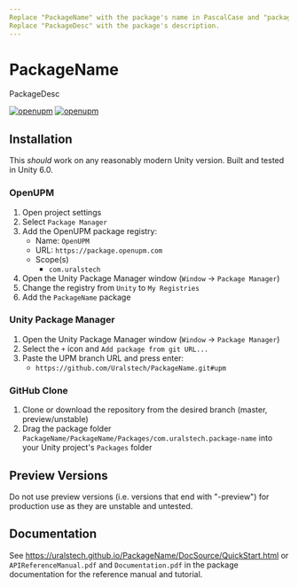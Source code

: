 ```yaml
---
Replace "PackageName" with the package's name in PascalCase and "package-name" with the name in hyphenated lowercase.
Replace "PackageDesc" with the package's description.
---
```


# PackageName

PackageDesc

[![openupm](https://img.shields.io/npm/v/com.uralstech.package-name?label=openupm&registry_uri=https://package.openupm.com)](https://openupm.com/packages/com.uralstech.package-name/)
[![openupm](https://img.shields.io/badge/dynamic/json?color=brightgreen&label=downloads&query=%24.downloads&suffix=%2Fmonth&url=https%3A%2F%2Fpackage.openupm.com%2Fdownloads%2Fpoint%2Flast-month%2Fcom.uralstech.package-name)](https://openupm.com/packages/com.uralstech.package-name/)

## Installation

This *should* work on any reasonably modern Unity version. Built and tested in Unity 6.0.

### OpenUPM

1. Open project settings
2. Select `Package Manager`
3. Add the OpenUPM package registry:
    - Name: `OpenUPM`
    - URL: `https://package.openupm.com`
    - Scope(s)
        - `com.uralstech`
4. Open the Unity Package Manager window (`Window` -> `Package Manager`)
5. Change the registry from `Unity` to `My Registries`
6. Add the `PackageName` package

### Unity Package Manager

1. Open the Unity Package Manager window (`Window` -> `Package Manager`)
2. Select the `+` icon and `Add package from git URL...`
3. Paste the UPM branch URL and press enter:
    - `https://github.com/Uralstech/PackageName.git#upm`

### GitHub Clone

1. Clone or download the repository from the desired branch (master, preview/unstable)
2. Drag the package folder `PackageName/PackageName/Packages/com.uralstech.package-name` into your Unity project's `Packages` folder

## Preview Versions

Do not use preview versions (i.e. versions that end with "-preview") for production use as they are unstable and untested.

## Documentation

See <https://uralstech.github.io/PackageName/DocSource/QuickStart.html> or `APIReferenceManual.pdf` and `Documentation.pdf` in the package documentation for the reference manual and tutorial.
